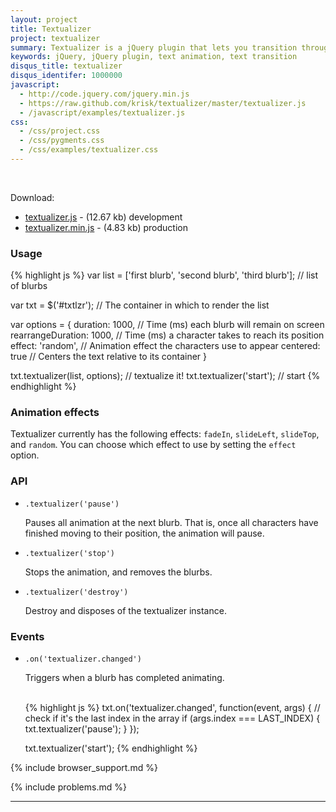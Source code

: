```yaml
---
layout: project
title: Textualizer
project: textualizer
summary: Textualizer is a jQuery plugin that lets you transition through blurbs of text
keywords: jQuery, jQuery plugin, text animation, text transition
disqus_title: textualizer
disqus_identifer: 1000000
javascript:
  - http://code.jquery.com/jquery.min.js
  - https://raw.github.com/krisk/textualizer/master/textualizer.js
  - /javascript/examples/textualizer.js
css:
  - /css/project.css
  - /css/pygments.css
  - /css/examples/textualizer.css
---
```


<div id="txtlzr">&nbsp;</div>

Download:

<ul class="download-list">
  <li><a href="https://raw.github.com/krisk/textualizer/master/textualizer.js">textualizer.js</a> - (12.67 kb) development</li>
  <li><a href="https://raw.github.com/krisk/textualizer/master/textualizer.min.js">textualizer.min.js</a> - (4.83 kb) production</li>
</ul>

### Usage

{% highlight js %}
var list = ['first blurb', 'second blurb', 'third blurb'];  // list of blurbs

var txt = $('#txtlzr');  // The container in which to render the list

var options = {
  duration: 1000,          // Time (ms) each blurb will remain on screen
  rearrangeDuration: 1000, // Time (ms) a character takes to reach its position
  effect: 'random',        // Animation effect the characters use to appear
  centered: true           // Centers the text relative to its container
}

txt.textualizer(list, options); // textualize it!
txt.textualizer('start'); // start
{% endhighlight %}

### Animation effects

Textualizer currently has the following effects: `fadeIn`, `slideLeft`, `slideTop`, and `random`.  You can choose which effect to use by setting the `effect` option.

### API

<ul id="api">
  <li>
    <code>.textualizer('pause')</code>
    <p>Pauses all animation at the next blurb. That is, once all characters have finished moving to their position, the animation will pause.</p>
  </li>
  <li>
    <code>.textualizer('stop')</code>
    <p>Stops the animation, and removes the blurbs.</p>
  </li>
  <li>
    <code>.textualizer('destroy')</code>
    <p>Destroy and disposes of the textualizer instance.</p>
  </li>
</ul>

### Events


<ul id="api">
  <li>
    <code>.on('textualizer.changed')</code>
    <p>Triggers when a blurb has completed animating.</p>
    <br/>
{% highlight js %}
txt.on('textualizer.changed', function(event, args) {
  // check if it's the last index in the array
  if (args.index === LAST_INDEX) {
    txt.textualizer('pause');
  }
});

txt.textualizer('start');
{% endhighlight %}
  </li>
</ul>

{% include browser_support.md %}

{% include problems.md %}

- - -